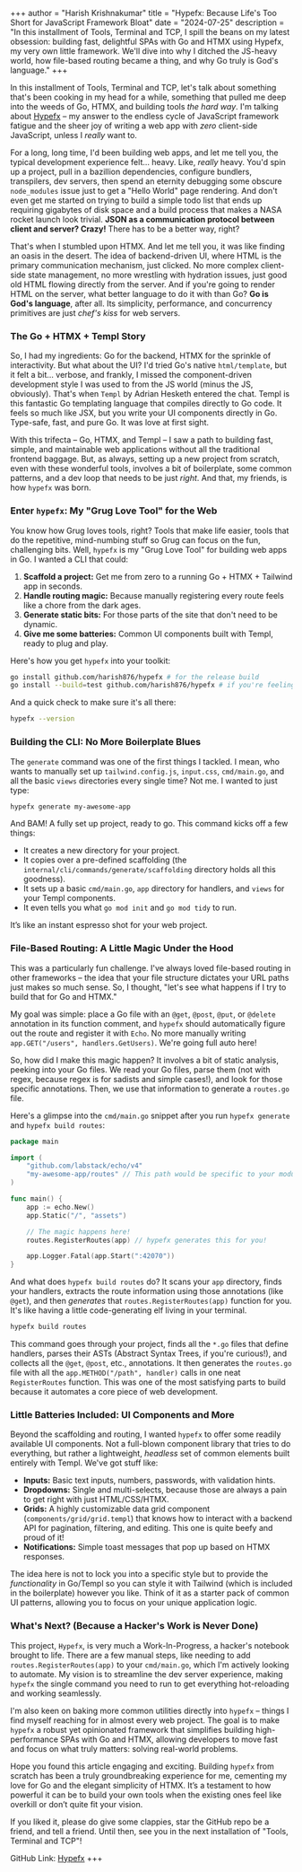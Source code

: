 +++
author = "Harish Krishnakumar"
title = "Hypefx: Because Life's Too Short for JavaScript Framework Bloat"
date = "2024-07-25"
description = "In this installment of Tools, Terminal and TCP, I spill the beans on my latest obsession: building fast, delightful SPAs with Go and HTMX using Hypefx, my very own little framework. We'll dive into why I ditched the JS-heavy world, how file-based routing became a thing, and why Go truly is God's language."
+++

In this installment of Tools, Terminal and TCP, let's talk about something that's been cooking in my head for a while, something that pulled me deep into the weeds of Go, HTMX, and building tools *the hard way*. I'm talking about [Hypefx](https://github.com/harish876/hypefx) – my answer to the endless cycle of JavaScript framework fatigue and the sheer joy of writing a web app with *zero* client-side JavaScript, unless I *really* want to.

For a long, long time, I'd been building web apps, and let me tell you, the typical development experience felt… heavy. Like, *really* heavy. You'd spin up a project, pull in a bazillion dependencies, configure bundlers, transpilers, dev servers, then spend an eternity debugging some obscure `node_modules` issue just to get a "Hello World" page rendering. And don't even get me started on trying to build a simple todo list that ends up requiring gigabytes of disk space and a build process that makes a NASA rocket launch look trivial. **JSON as a communication protocol between client and server? Crazy!** There has to be a better way, right?

That's when I stumbled upon HTMX. And let me tell you, it was like finding an oasis in the desert. The idea of backend-driven UI, where HTML is the primary communication mechanism, just clicked. No more complex client-side state management, no more wrestling with hydration issues, just good old HTML flowing directly from the server. And if you're going to render HTML on the server, what better language to do it with than Go? **Go is God's language**, after all. Its simplicity, performance, and concurrency primitives are just *chef's kiss* for web servers.

### The Go + HTMX + Templ Story

So, I had my ingredients: Go for the backend, HTMX for the sprinkle of interactivity. But what about the UI? I'd tried Go's native `html/template`, but it felt a bit… verbose, and frankly, I missed the component-driven development style I was used to from the JS world (minus the JS, obviously). That's when `Templ` by Adrian Hesketh entered the chat. Templ is this fantastic Go templating language that compiles directly to Go code. It feels so much like JSX, but you write your UI components directly in Go. Type-safe, fast, and pure Go. It was love at first sight.

With this trifecta – Go, HTMX, and Templ – I saw a path to building fast, simple, and maintainable web applications without all the traditional frontend baggage. But, as always, setting up a new project from scratch, even with these wonderful tools, involves a bit of boilerplate, some common patterns, and a dev loop that needs to be just *right*. And that, my friends, is how `hypefx` was born.

### Enter `hypefx`: My "Grug Love Tool" for the Web

You know how Grug loves tools, right? Tools that make life easier, tools that do the repetitive, mind-numbing stuff so Grug can focus on the fun, challenging bits. Well, `hypefx` is my "Grug Love Tool" for building web apps in Go. I wanted a CLI that could:

1.  **Scaffold a project:** Get me from zero to a running Go + HTMX + Tailwind app in seconds.
2.  **Handle routing magic:** Because manually registering every route feels like a chore from the dark ages.
3.  **Generate static bits:** For those parts of the site that don't need to be dynamic.
4.  **Give me some batteries:** Common UI components built with Templ, ready to plug and play.

Here's how you get `hypefx` into your toolkit:

```sh
go install github.com/harish876/hypefx # for the release build
go install --build=test github.com/harish876/hypefx # if you're feeling adventurous and want the latest test build
```
And a quick check to make sure it's all there:
```sh
hypefx --version
```

### Building the CLI: No More Boilerplate Blues

The `generate` command was one of the first things I tackled. I mean, who wants to manually set up `tailwind.config.js`, `input.css`, `cmd/main.go`, and all the basic `views` directories every single time? Not me. I wanted to just type:

```sh
hypefx generate my-awesome-app
```

And BAM! A fully set up project, ready to go. This command kicks off a few things:
*   It creates a new directory for your project.
*   It copies over a pre-defined scaffolding (the `internal/cli/commands/generate/scaffolding` directory holds all this goodness).
*   It sets up a basic `cmd/main.go`, `app` directory for handlers, and `views` for your Templ components.
*   It even tells you what `go mod init` and `go mod tidy` to run.

It’s like an instant espresso shot for your web project.

### File-Based Routing: A Little Magic Under the Hood

This was a particularly fun challenge. I've always loved file-based routing in other frameworks – the idea that your file structure dictates your URL paths just makes so much sense. So, I thought, "let's see what happens if I try to build that for Go and HTMX."

My goal was simple: place a Go file with an `@get`, `@post`, `@put`, or `@delete` annotation in its function comment, and `hypefx` should automatically figure out the route and register it with `Echo`. No more manually writing `app.GET("/users", handlers.GetUsers)`. We're going full auto here!

So, how did I make this magic happen? It involves a bit of static analysis, peeking into your Go files. We read your Go files, parse them (not with regex, because regex is for sadists and simple cases!), and look for those specific annotations. Then, we use that information to generate a `routes.go` file.

Here's a glimpse into the `cmd/main.go` snippet after you run `hypefx generate` and `hypefx build routes`:

```go
package main

import (
	"github.com/labstack/echo/v4"
    "my-awesome-app/routes" // This path would be specific to your module
)

func main() {
	app := echo.New()
	app.Static("/", "assets")

    // The magic happens here!
    routes.RegisterRoutes(app) // hypefx generates this for you!

    app.Logger.Fatal(app.Start(":42070"))
}
```
And what does `hypefx build routes` do? It scans your `app` directory, finds your handlers, extracts the route information using those annotations (like `@get`), and then *generates* that `routes.RegisterRoutes(app)` function for you. It's like having a little code-generating elf living in your terminal.

```sh
hypefx build routes
```

This command goes through your project, finds all the `*.go` files that define handlers, parses their ASTs (Abstract Syntax Trees, if you're curious!), and collects all the `@get`, `@post`, etc., annotations. It then generates the `routes.go` file with all the `app.METHOD("/path", handler)` calls in one neat `RegisterRoutes` function. This was one of the most satisfying parts to build because it automates a core piece of web development.

### Little Batteries Included: UI Components and More

Beyond the scaffolding and routing, I wanted `hypefx` to offer some readily available UI components. Not a full-blown component library that tries to do everything, but rather a lightweight, *headless* set of common elements built entirely with Templ. We've got stuff like:

*   **Inputs:** Basic text inputs, numbers, passwords, with validation hints.
*   **Dropdowns:** Single and multi-selects, because those are always a pain to get right with just HTML/CSS/HTMX.
*   **Grids:** A highly customizable data grid component (`components/grid/grid.templ`) that knows how to interact with a backend API for pagination, filtering, and editing. This one is quite beefy and proud of it!
*   **Notifications:** Simple toast messages that pop up based on HTMX responses.

The idea here is not to lock you into a specific style but to provide the *functionality* in Go/Templ so you can style it with Tailwind (which is included in the boilerplate) however you like. Think of it as a starter pack of common UI patterns, allowing you to focus on your unique application logic.

### What's Next? (Because a Hacker's Work is Never Done)

This project, `Hypefx`, is very much a Work-In-Progress, a hacker's notebook brought to life. There are a few manual steps, like needing to add `routes.RegisterRoutes(app)` to your `cmd/main.go`, which I'm actively looking to automate. My vision is to streamline the dev server experience, making `hypefx` the single command you need to run to get everything hot-reloading and working seamlessly.

I'm also keen on baking more common utilities directly into `hypefx` – things I find myself reaching for in almost every web project. The goal is to make `hypefx` a robust yet opinionated framework that simplifies building high-performance SPAs with Go and HTMX, allowing developers to move fast and focus on what truly matters: solving real-world problems.

Hope you found this article engaging and exciting. Building `hypefx` from scratch has been a truly groundbreaking experience for me, cementing my love for Go and the elegant simplicity of HTMX. It’s a testament to how powerful it can be to build your own tools when the existing ones feel like overkill or don’t quite fit your vision.

If you liked it, please do give some clappies, star the GitHub repo be a friend, and tell a friend. Until then, see you in the next installation of "Tools, Terminal and TCP"!

GitHub Link: [Hypefx](https://github.com/harish876/hypefx)
+++